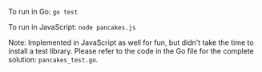 To run in Go:
`go test`

To run in JavaScript:
`node pancakes.js`

Note: Implemented in JavaScript as well for fun, but didn't take the time to install a test library. Please refer to the code in the Go file for the complete solution: `pancakes_test.go`.
